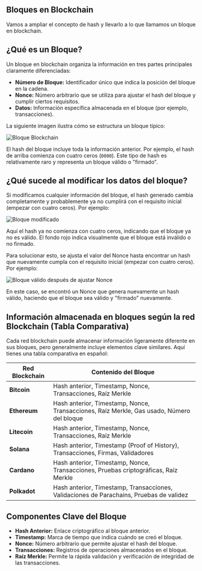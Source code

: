 ## **Bloques en Blockchain**

Vamos a ampliar el concepto de hash y llevarlo a lo que llamamos un bloque en blockchain.

## **¿Qué es un Bloque?**

Un bloque en blockchain organiza la información en tres partes principales claramente diferenciadas:

- **Número de Bloque:** Identificador único que indica la posición del bloque en la cadena.
- **Nonce:** Número arbitrario que se utiliza para ajustar el hash del bloque y cumplir ciertos requisitos.
- **Datos:** Información específica almacenada en el bloque (por ejemplo, transacciones).

La siguiente imagen ilustra cómo se estructura un bloque típico:

![Bloque Blockchain](Images/a20.png)

El hash del bloque incluye toda la información anterior. Por ejemplo, el hash de arriba comienza con cuatro ceros (`0000`). Este tipo de hash es relativamente raro y representa un bloque válido o "firmado".

## **¿Qué sucede al modificar los datos del bloque?**

Si modificamos cualquier información del bloque, el hash generado cambia completamente y probablemente ya no cumplirá con el requisito inicial (empezar con cuatro ceros). Por ejemplo:

![Bloque modificado](Images/a21.png)

Aquí el hash ya no comienza con cuatro ceros, indicando que el bloque ya no es válido. El fondo rojo indica visualmente que el bloque está inválido o no firmado.

Para solucionar esto, se ajusta el valor del Nonce hasta encontrar un hash que nuevamente cumpla con el requisito inicial (empezar con cuatro ceros). Por ejemplo:

![Bloque válido después de ajustar Nonce](Images/a22.png)

En este caso, se encontró un Nonce que genera nuevamente un hash válido, haciendo que el bloque sea válido y "firmado" nuevamente.



## **Información almacenada en bloques según la red Blockchain (Tabla Comparativa)**

Cada red blockchain puede almacenar información ligeramente diferente en sus bloques, pero generalmente incluye elementos clave similares. Aquí tienes una tabla comparativa en español:

| Red Blockchain | Contenido del Bloque                                                |
|----------------|---------------------------------------------------------------------|
| **Bitcoin**    | Hash anterior, Timestamp, Nonce, Transacciones, Raíz Merkle         |
| **Ethereum**   | Hash anterior, Timestamp, Nonce, Transacciones, Raíz Merkle, Gas usado, Número del bloque |
| **Litecoin**   | Hash anterior, Timestamp, Nonce, Transacciones, Raíz Merkle         |
| **Solana**     | Hash anterior, Timestamp (Proof of History), Transacciones, Firmas, Validadores |
| **Cardano**    | Hash anterior, Timestamp, Nonce, Transacciones, Pruebas criptográficas, Raíz Merkle |
| **Polkadot**   | Hash anterior, Timestamp, Transacciones, Validaciones de Parachains, Pruebas de validez |

## **Componentes Clave del Bloque**

- **Hash Anterior:** Enlace criptográfico al bloque anterior.
- **Timestamp:** Marca de tiempo que indica cuándo se creó el bloque.
- **Nonce:** Número arbitrario que permite ajustar el hash del bloque.
- **Transacciones:** Registros de operaciones almacenados en el bloque.
- **Raíz Merkle:** Permite la rápida validación y verificación de integridad de las transacciones.
